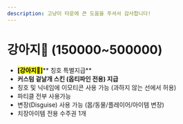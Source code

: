 ```yaml
---
description: 고냥이 타운에 큰 도움을 주셔서 감사합니다!
---
```


# 강아지🐶 (150000\~500000)

* <mark style="background-color:yellow;">**\[강아지🐶]**</mark>** 칭호  특별지급**&#x20;
* **커스텀 겉날개 스킨 (옵티파인 전용) 지급**
* 칭호 및 닉네임에 이모티콘 사용 가능 (과하지 않는 선에서 허용)&#x20;
* 파티클 전부 사용가능&#x20;
* 변장(Disguise) 사용 가능 (몹/동물/플레이어/아이템 변장)&#x20;
* 치장아이템 전용 수주권 1개&#x20;
